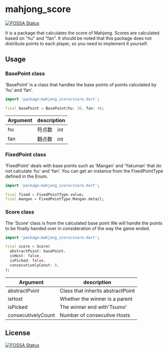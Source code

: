 # mahjong_score
[![FOSSA Status](https://app.fossa.com/api/projects/git%2Bgithub.com%2Fnorthfieldzz%2Fflutter_mahjong_score.svg?type=shield)](https://app.fossa.com/projects/git%2Bgithub.com%2Fnorthfieldzz%2Fflutter_mahjong_score?ref=badge_shield)


It is a package that calculates the score of Mahjong.
Scores are calculated based on "hu" and "fan".
It should be noted that this package does not distribute points to each player, so you need to implement it yourself.

## Usage

### BasePoint class
‘BasePoint’ is a class that handles the base points of points calculated by ‘hu’ and ‘fan’.

```dart
import 'package:mahjong_score/score.dart';

final basePoint = BasePoint(hu: 30, fan: 4);
```
|Argument|description|
|---|---|
|hu|符点数　int|
|fan|翻点数　int|

### FixedPoint class
‘FixedPoint’ deals with base points such as ‘Mangan’ and ‘Yakuman’ that do not calculate ‘hu’ and ‘fan’.
You can get an instance from the FixedPointType defined in the Enum.

```dart
import 'package:mahjong_score/score.dart';

final fixed = FixedPointType.value;
final mangan = FixedPointType.Mangan.detail;
```

### Score class
The ‘Score’ class is from the calculated base point
We will handle the points to be finally handed over in consideration of the way the game ended.

```dart
import 'package:mahjong_score/score.dart';

final score = Score(
  abstractPoint: basePoint,
  isHost: false,
  isPicked: false,
  consecutivelyConut: 0,
);
```

|Argument|description|
|---|---|
|abstractPoint|Class that inherits abstractPoint|
|isHost|Whether the winner is a parent|
|isPicked|The winner end with'Tsumo'|
|consecutivelyCount|Number of consecutive Hosts|

## License
[![FOSSA Status](https://app.fossa.com/api/projects/git%2Bgithub.com%2Fnorthfieldzz%2Fflutter_mahjong_score.svg?type=large)](https://app.fossa.com/projects/git%2Bgithub.com%2Fnorthfieldzz%2Fflutter_mahjong_score?ref=badge_large)